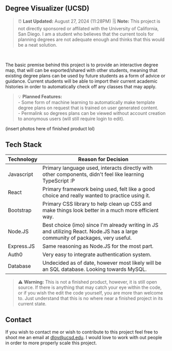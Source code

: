 ## Degree Visualizer (UCSD)

> ⏰ **Last Updated:** August 27, 2024 (11:28PM)
> 🗒️ **Note:** This project is not directly sponsored or affilated with the University of California, San Diego. I am a student who believes that the current tools for planning degrees are not adequate enough and thinks that this would be a neat solution.
<br/>

The basic premise behind this project is to provide an interactive degree map, that will can be exported/shared with other students, meaning that existing degree plans can be used by future students as a form of advice or guidance. Current students will be able to import their current academic histories in order to automatically check off any classes that may apply.

> 💡 **Planned Features:**
> <br> - Some form of machine learning to automatically make template degree plans on request that is trained on user generated content.
> <br> - Permalink so degrees plans can be viewed without account creation to anonymous users (will still require login to edit).


(insert photos here of finished product lol)
## Tech Stack
| Technology      | Reason for Decision |
| ----------- | ----------- |
| Javascript      | Primary language used, interacts directly with other components, didn't feel like learning TypeScript :P |
| React   | Primary framework being used, felt like a good choice and really wanted to practice using it.  |
| Bootstrap | Primary CSS library to help clean up CSS and make things look better in a much more efficient way. |
| Node.JS | Best choice (imo) since I'm already writing in JS and utilizing React. Node.JS has a large community of packages, very useful. |
| Express.JS | Same reasoning as Node.JS for the most part. |
| Auth0 | Very easy to integrate authentication system. |
| Database | Undecided as of date, however most likely will be an SQL database. Looking towards MySQL. |


> :warning: **Warning:** This is not a finished product, however, it is still open source.
> If there is anything that may catch your eye within the code, or if you wish the edit the code yourself, you are more than welcome to. Just understand that this is no where near a finished project in its current state.

## Contact
If you wish to contact me or wish to contribute to this project feel free to shoot me an email at dlov@ucsd.edu. I would love to work with out people in order to more properly scale this project.


